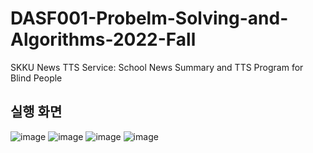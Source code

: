 # DASF001-Probelm-Solving-and-Algorithms-2022-Fall
SKKU News TTS Service: School News Summary and TTS Program for Blind People

## 실행 화면

![image](https://github.com/yeonn1e/DASF001-Probelm-Solving-and-Algorithms-2022-Fall/assets/101478593/01afaf1d-6765-4b85-baff-0d4a78dc1bbf)
![image](https://github.com/yeonn1e/DASF001-Probelm-Solving-and-Algorithms-2022-Fall/assets/101478593/dce03098-6cac-49b2-a551-68c2d707d78e)
![image](https://github.com/yeonn1e/DASF001-Probelm-Solving-and-Algorithms-2022-Fall/assets/101478593/c69601e7-cf82-4cea-bb67-1923627611e4)
![image](https://github.com/yeonn1e/DASF001-Probelm-Solving-and-Algorithms-2022-Fall/assets/101478593/a07f34ba-0748-4ecd-b24e-91d54ebe13b9)
